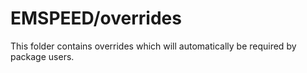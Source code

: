 # EMSPEED/overrides

This folder contains overrides which will automatically be required by package users.
